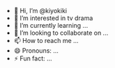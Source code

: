 - 👋 Hi, I’m @kiyokiki
- 👀 I’m interested in tv drama
- 🌱 I’m currently learning ...
- 💞️ I’m looking to collaborate on ...
- 📫 How to reach me ...
- 😄 Pronouns: ...
- ⚡ Fun fact: ...

<!---
kiyokiki/kiyokiki is a ✨ special ✨ repository because its `README.md` (this file) appears on your GitHub profile.
You can click the Preview link to take a look at your changes.
--->
